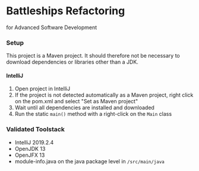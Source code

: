 # Battleships Refactoring

for Advanced Software Development

### Setup

This project is a Maven project. It should therefore not be necessary to download dependencies or libraries other than a JDK.

#### IntelliJ

1. Open project in IntelliJ
2. If the project is not detected automatically as a Maven project, right click on the pom.xml and select "Set as Maven project"
3. Wait until all dependencies are installed and downloaded
4. Run the static `main()` method with a right-click on the `Main` class

### Validated Toolstack

- IntelliJ 2019.2.4
- OpenJDK 13
- OpenJFX 13
- module-info.java on the java package level in `/src/main/java`
